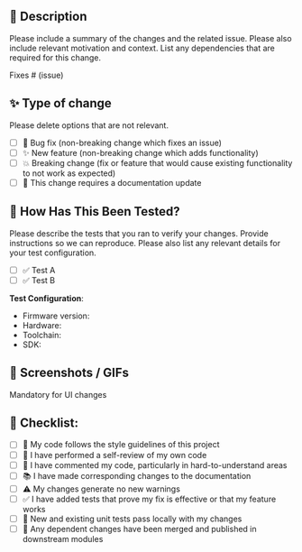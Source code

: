 ## :memo: Description

Please include a summary of the changes and the related issue. Please also include relevant motivation and context. List any dependencies that are required for this change.

Fixes # (issue)

## :sparkles: Type of change

Please delete options that are not relevant.

- [ ] :bug: Bug fix (non-breaking change which fixes an issue)
- [ ] :sparkles: New feature (non-breaking change which adds functionality)
- [ ] :boom: Breaking change (fix or feature that would cause existing functionality to not work as expected)
- [ ] :page_facing_up: This change requires a documentation update

## :hammer: How Has This Been Tested?

Please describe the tests that you ran to verify your changes. Provide instructions so we can reproduce. Please also list any relevant details for your test configuration.

- [ ] :white_check_mark: Test A
- [ ] :white_check_mark: Test B

**Test Configuration**:
* Firmware version:
* Hardware:
* Toolchain:
* SDK:

## :camera_flash: Screenshots / GIFs

Mandatory for UI changes

## :checkered_flag: Checklist:

- [ ] :scroll: My code follows the style guidelines of this project
- [ ] :memo: I have performed a self-review of my own code
- [ ] :speech_balloon: I have commented my code, particularly in hard-to-understand areas
- [ ] :books: I have made corresponding changes to the documentation
- [ ] :warning: My changes generate no new warnings
- [ ] :white_check_mark: I have added tests that prove my fix is effective or that my feature works
- [ ] :green_heart: New and existing unit tests pass locally with my changes
- [ ] :link: Any dependent changes have been merged and published in downstream modules
